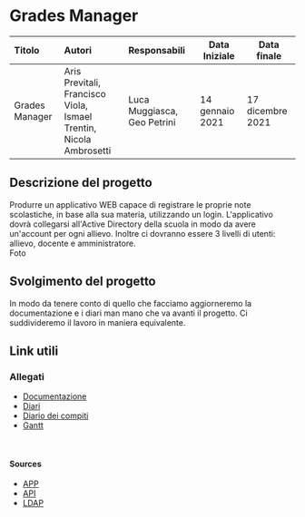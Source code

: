 # Grades Manager

| Titolo         | Autori                                                                     | Responsabili                | Data Iniziale   | Data finale      |
| :------------- | :------------------------------------------------------------------------- | :-------------------------- | --------------- | ---------------- |
| Grades Manager | Aris Previtali,<br> Francisco Viola,<br> Ismael Trentin, Nicola Ambrosetti | Luca Muggiasca, Geo Petrini | 14 gennaio 2021 | 17 dicembre 2021 |

## Descrizione del progetto

Produrre un applicativo WEB capace di registrare le proprie note scolastiche, in base alla sua materia, utilizzando un login. L'applicativo dovrà collegarsi all'Active Directory della scuola in modo da avere un'account per ogni allievo. Inoltre ci dovranno essere 3 livelli di utenti: allievo, docente e amministratore.
<br>
Foto

## Svolgimento del progetto

In modo da tenere conto di quello che facciamo aggiorneremo la documentazione e i diari man mano che va avanti il progetto. Ci suddivideremo il lavoro in maniera equivalente.

## Link utili

### Allegati

- [Documentazione](./Documenti/Documentazione-GradesManager.md)
- [Diari](./Diari) 
- [Diario dei compiti](./DiarioDeiCompiti/)
- [Gantt](./Documenti/GradesManager.gan)
<br>

#### Sources
- [APP](./gradesmanager)
- [API](./gmapi)
- [LDAP](./ldap-ts)
